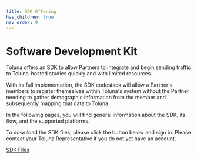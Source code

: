 ```yaml
---
title: SDK Offering
has_children: true
nav_order: 9
---
```


# Software Development Kit

Toluna offers an SDK to allow Partners to integrate and begin sending traffic to Toluna-hosted studies quickly and with limited resources.

With its full implementation, the SDK codestack will allow a Partner's members to register themselves within Toluna's system without the Partner needing to gather demographic information from the member and subsequently mapping that data to Toluna.

In the following pages, you will find general information about the SDK, its flow, and the supported platforms.

To download the SDK files, please click the button below and sign in. Please contact your Toluna Representative if you do not yet have an account.

<a href="https://sdk.tolunastart.com/" target="_blank" class="btn">SDK Files</a>